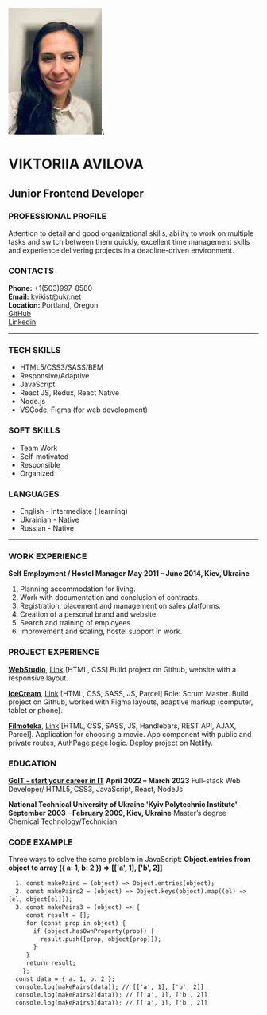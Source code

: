  ![Photo](./photo_cv.jpg)\ 
# **VIKTORIIA AVILOVA**
## Junior Frontend Developer

### PROFESSIONAL PROFILE
Attention to detail and good organizational skills, ability to work on multiple tasks and switch between them quickly, excellent time management skills and experience delivering projects in a deadline-driven environment.

### CONTACTS
**Phone:** +1(503)997-8580\
**Email:** kvikist@ukr.net\
**Location:** Portland, Oregon\
[GitHub](https://github.com/AVViktoria?tab=repositories)\
[Linkedin](https://www.linkedin.com/in/viktoriiaavilova/)

----------------

### TECH SKILLS
* HTML5/CSS3/SASS/BEM
* Responsive/Adaptive
* JavaScript
* React JS, Redux, React Native
* Node.js
* VSCode, Figma (for web development)

### SOFT SKILLS
* Team Work
* Self-motivated
* Responsible
* Organized

### LANGUAGES
* English - Intermediate ( learning)
* Ukrainian - Native
* Russian - Native

--------------------
### WORK EXPERIENCE
**Self Employment / Hostel Manager**
**May 2011 – June 2014, Kiev, Ukraine**
1. Planning accommodation for living.
2. Work with documentation and conclusion of contracts.
3. Registration, placement and management on sales platforms.
4. Creation of a personal brand and website.
5. Search and training of employees.
6. Improvement and scaling, hostel support in work.

### PROJECT EXPERIENCE
**[WebStudio](http://avviktoria.github.io/goit-markup-hw-08/)**, [Link](https://github.com/AVViktoria/goit-markup-hw-08) [HTML, CSS] 
Build project on Github, website with a responsive layout.

**[IceCream](https://avviktoria.github.io/IceCream/)**, [Link](https://github.com/AVViktoria/IceCream) [HTML, CSS, SASS, JS, Parcel]
Role: Scrum Master. Build project on Github, worked with Figma layouts, adaptive markup (computer, tablet or phone).

**[Filmoteka](https://avviktoria.github.io/Filmoteka-Project/)**, [Link](https://github.com/AVViktoria/Filmoteka-Project) [HTML, CSS, SASS, JS, Handlebars, REST API, AJAX, Parcel]. Application for choosing a movie.
App component with public and private routes, AuthPage page logic. Deploy project on Netlify.
### EDUCATION
**[GoIT - start your career in IT](https://goit.global/us/)**
**April 2022 – March 2023**
Full-stack Web Developer/
HTML5, CSS3, JavaScript, React, NodeJs

**National Technical University of Ukraine 'Kyiv Polytechnic Institute'**
**September 2003 – February 2009, Kiev, Ukraine**
Master’s degree Chemical Technology/Technician
### CODE EXAMPLE
Three ways to solve the same problem in JavaScript:
**Object.entries from object to array ({ a: 1, b: 2 }) => [['a', 1], ['b', 2]]**
```
  1. const makePairs = (object) => Object.entries(object);
  2. const makePairs2 = (object) => Object.keys(object).map((el) => [el, object[el]]);
  3. const makePairs3 = (object) => {
     const result = [];
     for (const prop in object) {
       if (object.hasOwnProperty(prop)) {
         result.push([prop, object[prop]]);
       }
     }
     return result;
    };
  const data = { a: 1, b: 2 };
  console.log(makePairs(data)); // [['a', 1], ['b', 2]]
  console.log(makePairs2(data)); // [['a', 1], ['b', 2]]
  console.log(makePairs3(data)); // [['a', 1], ['b', 2]]
```